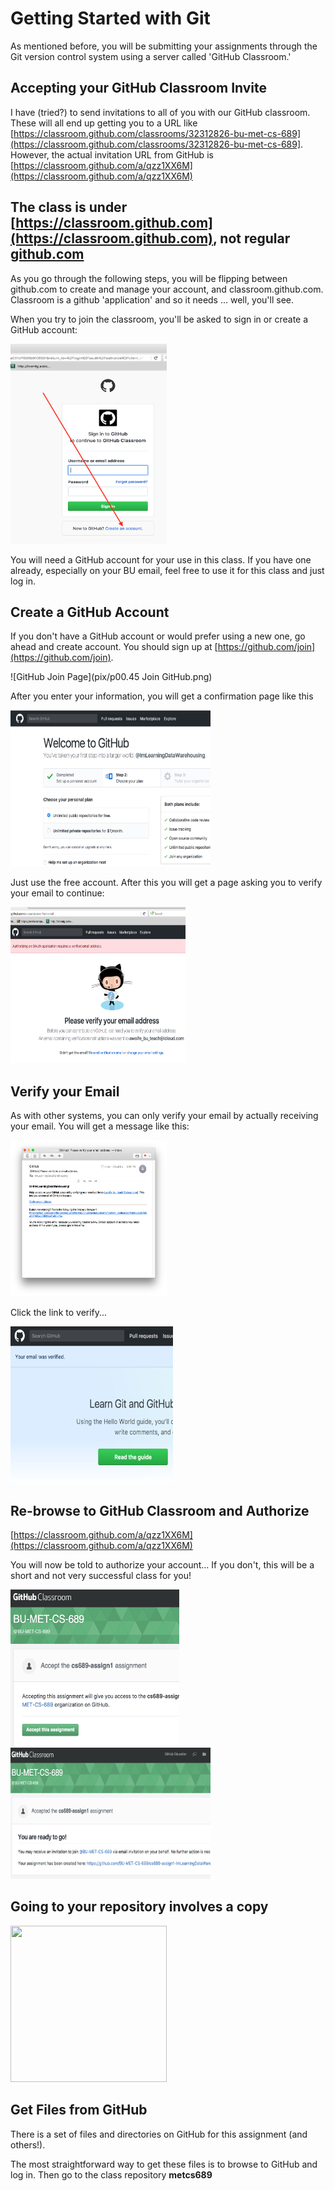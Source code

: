 # Getting Started with Git
As mentioned before, you will be submitting your assignments through the Git version control system using a server called 'GitHub Classroom.'

## Accepting your GitHub Classroom Invite

I have (tried?) to send invitations to all of you with our GitHub classroom.  These will all end up getting you to a URL like [https://classroom.github.com/classrooms/32312826-bu-met-cs-689](https://classroom.github.com/classrooms/32312826-bu-met-cs-689].  However, the actual invitation URL from GitHub is [https://classroom.github.com/a/qzz1XX6M](https://classroom.github.com/a/qzz1XX6M)

## The class is under [https://classroom.github.com](https://classroom.github.com), not regular [github.com](github.com)
As you go through the following steps, you will be flipping between github.com to create and manage your account, and classroom.github.com.  Classroom is a github 'application' and so it needs ... well, you'll see.

When you try to join the classroom, you'll be asked to sign in or create a GitHub account:

<img src="pix/p02.21 Sign in for Classroom - but Create an Account.png" width=250 height=320 />

You will need a GitHub account for your use in this class.  If you have one already, especially on your BU email, feel free to use it for this class and just log in.  

## Create a GitHub Account
If you don't have a GitHub account or would prefer using a new one, go ahead and create account.  You should sign up at [https://github.com/join](https://github.com/join).

![GitHub Join Page](pix/p00.45 Join GitHub.png)

After you enter your information, you will get a confirmation page like this

<img src="pix/p06.48 Welcome screen choose FREE plan.png" width=320 height=250 />

Just use the free account.  After this you will get a page asking you to verify your email to continue:

<img src="pix/p06.57 Verify Email request page.png" width=280 height=250 />

## Verify your Email

As with other systems, you can only verify your email by actually receiving your email.  You will get a message like this:

<img src="pix/p07.15 Email to request email verification.png" width=250 height=250 />

Click the link to verify...

<img src="pix/p07.55 email verify confirm page.png" width=260 height=250 />

## Re-browse to GitHub Classroom and Authorize

[https://classroom.github.com/a/qzz1XX6M](https://classroom.github.com/a/qzz1XX6M)

You will now be told to authorize your account...  If you don't, this will be a short and not very successful class for you!

<img src="pix/p08.27 accept assignment.png" height=250 width=270 />

<img src="pix/p08.52 accepted the assignment.png" height=210 width=320 />

## Going to your repository involves a copy

<img src="pix/.png" height=250 width=250 />

## Get Files from GitHub

There is a set of files and directories on GitHub for this assignment (and others!).

The most straightforward way to get these files is to browse to GitHub and log in.  Then go to the class repository **metcs689**
